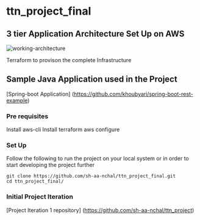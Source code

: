 # ttn_project_final

## 3 tier Application Architecture Set Up on AWS

![working-architecture](https://user-images.githubusercontent.com/99390379/160236508-2a712e62-cd4c-4b6c-a9ba-7f27e99b48ed.png)

Terraform to provison the complete Infrastructure

## Sample Java Application used in the Project
[Spring-boot Application] (https://github.com/khoubyari/spring-boot-rest-example)


### Pre requisites
Install aws-cli
Install terraform
aws configure

### Set Up

Follow the following to run the project on your local system or in order to start developing
the project further

```shell
git clone https://github.com/sh-aa-nchal/ttn_project_final.git
cd ttn_project_final/
```

### Initial Project Iteration
[Project Iteration 1 repository] (https://github.com/sh-aa-nchal/ttn_project)
